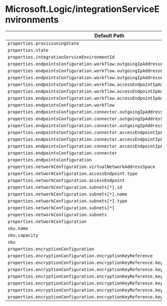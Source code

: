 # Microsoft.Logic/integrationServiceEnvironments

| Default Path | Alias |
|---|---|
| `properties.provisioningState` | `Microsoft.Logic/integrationServiceEnvironments/provisioningState` |
| `properties.state` | `Microsoft.Logic/integrationServiceEnvironments/state` |
| `properties.integrationServiceEnvironmentId` | `Microsoft.Logic/integrationServiceEnvironments/integrationServiceEnvironmentId` |
| `properties.endpointsConfiguration.workflow.outgoingIpAddresses[*].address` | `Microsoft.Logic/integrationServiceEnvironments/endpointsConfiguration.workflow.outgoingIpAddresses[*].address` |
| `properties.endpointsConfiguration.workflow.outgoingIpAddresses[*]` | `Microsoft.Logic/integrationServiceEnvironments/endpointsConfiguration.workflow.outgoingIpAddresses[*]` |
| `properties.endpointsConfiguration.workflow.outgoingIpAddresses` | `Microsoft.Logic/integrationServiceEnvironments/endpointsConfiguration.workflow.outgoingIpAddresses` |
| `properties.endpointsConfiguration.workflow.accessEndpointIpAddresses[*].address` | `Microsoft.Logic/integrationServiceEnvironments/endpointsConfiguration.workflow.accessEndpointIpAddresses[*].address` |
| `properties.endpointsConfiguration.workflow.accessEndpointIpAddresses[*]` | `Microsoft.Logic/integrationServiceEnvironments/endpointsConfiguration.workflow.accessEndpointIpAddresses[*]` |
| `properties.endpointsConfiguration.workflow.accessEndpointIpAddresses` | `Microsoft.Logic/integrationServiceEnvironments/endpointsConfiguration.workflow.accessEndpointIpAddresses` |
| `properties.endpointsConfiguration.workflow` | `Microsoft.Logic/integrationServiceEnvironments/endpointsConfiguration.workflow` |
| `properties.endpointsConfiguration.connector.outgoingIpAddresses[*].address` | `Microsoft.Logic/integrationServiceEnvironments/endpointsConfiguration.connector.outgoingIpAddresses[*].address` |
| `properties.endpointsConfiguration.connector.outgoingIpAddresses[*]` | `Microsoft.Logic/integrationServiceEnvironments/endpointsConfiguration.connector.outgoingIpAddresses[*]` |
| `properties.endpointsConfiguration.connector.outgoingIpAddresses` | `Microsoft.Logic/integrationServiceEnvironments/endpointsConfiguration.connector.outgoingIpAddresses` |
| `properties.endpointsConfiguration.connector.accessEndpointIpAddresses[*].address` | `Microsoft.Logic/integrationServiceEnvironments/endpointsConfiguration.connector.accessEndpointIpAddresses[*].address` |
| `properties.endpointsConfiguration.connector.accessEndpointIpAddresses[*]` | `Microsoft.Logic/integrationServiceEnvironments/endpointsConfiguration.connector.accessEndpointIpAddresses[*]` |
| `properties.endpointsConfiguration.connector.accessEndpointIpAddresses` | `Microsoft.Logic/integrationServiceEnvironments/endpointsConfiguration.connector.accessEndpointIpAddresses` |
| `properties.endpointsConfiguration.connector` | `Microsoft.Logic/integrationServiceEnvironments/endpointsConfiguration.connector` |
| `properties.endpointsConfiguration` | `Microsoft.Logic/integrationServiceEnvironments/endpointsConfiguration` |
| `properties.networkConfiguration.virtualNetworkAddressSpace` | `Microsoft.Logic/integrationServiceEnvironments/networkConfiguration.virtualNetworkAddressSpace` |
| `properties.networkConfiguration.accessEndpoint.type` | `Microsoft.Logic/integrationServiceEnvironments/networkConfiguration.accessEndpoint.type` |
| `properties.networkConfiguration.accessEndpoint` | `Microsoft.Logic/integrationServiceEnvironments/networkConfiguration.accessEndpoint` |
| `properties.networkConfiguration.subnets[*].id` | `Microsoft.Logic/integrationServiceEnvironments/networkConfiguration.subnets[*].id` |
| `properties.networkConfiguration.subnets[*].name` | `Microsoft.Logic/integrationServiceEnvironments/networkConfiguration.subnets[*].name` |
| `properties.networkConfiguration.subnets[*].type` | `Microsoft.Logic/integrationServiceEnvironments/networkConfiguration.subnets[*].type` |
| `properties.networkConfiguration.subnets[*]` | `Microsoft.Logic/integrationServiceEnvironments/networkConfiguration.subnets[*]` |
| `properties.networkConfiguration.subnets` | `Microsoft.Logic/integrationServiceEnvironments/networkConfiguration.subnets` |
| `properties.networkConfiguration` | `Microsoft.Logic/integrationServiceEnvironments/networkConfiguration` |
| `sku.name` | `Microsoft.Logic/integrationServiceEnvironments/sku.name` |
| `sku.capacity` | `Microsoft.Logic/integrationServiceEnvironments/sku.capacity` |
| `sku` | `Microsoft.Logic/integrationServiceEnvironments/sku` |
| `properties.encryptionConfiguration` | `Microsoft.Logic/integrationServiceEnvironments/encryptionConfiguration` |
| `properties.encryptionConfiguration.encryptionKeyReference` | `Microsoft.Logic/integrationServiceEnvironments/encryptionConfiguration.encryptionKeyReference` |
| `properties.encryptionConfiguration.encryptionKeyReference.keyVault` | `Microsoft.Logic/integrationServiceEnvironments/encryptionConfiguration.encryptionKeyReference.keyVault` |
| `properties.encryptionConfiguration.encryptionKeyReference.keyVault.id` | `Microsoft.Logic/integrationServiceEnvironments/encryptionConfiguration.encryptionKeyReference.keyVault.id` |
| `properties.encryptionConfiguration.encryptionKeyReference.keyVault.name` | `Microsoft.Logic/integrationServiceEnvironments/encryptionConfiguration.encryptionKeyReference.keyVault.name` |
| `properties.encryptionConfiguration.encryptionKeyReference.keyVault.type` | `Microsoft.Logic/integrationServiceEnvironments/encryptionConfiguration.encryptionKeyReference.keyVault.type` |
| `properties.encryptionConfiguration.encryptionKeyReference.keyName` | `Microsoft.Logic/integrationServiceEnvironments/encryptionConfiguration.encryptionKeyReference.keyName` |
| `properties.encryptionConfiguration.encryptionKeyReference.keyVersion` | `Microsoft.Logic/integrationServiceEnvironments/encryptionConfiguration.encryptionKeyReference.keyVersion` |

